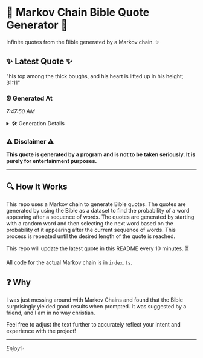 # 📖 Markov Chain Bible Quote Generator 📖

Infinite quotes from the Bible generated by a Markov chain. ✨

## ✨ Latest Quote ✨
"his top among the thick boughs, and his heart is lifted up in his height; 31:11"

### ⏰ Generated At
*7:47:50 AM*

<details>
    <summary>🛠️ Generation Details</summary>
    <p>
        <strong>🌱 Seed:</strong> his<br>
        <strong>🔄 Iterations:</strong> 15<br>
        <strong>📜 Context History:</strong><br>[ his ]: top<br>[ his, top ]: among<br>[ his, top, among ]: the<br>[ his, top, among, the ]: thick<br>[ his, top, among, the, thick ]: boughs,<br>[ his, top, among, the, thick, boughs, ]: and<br>[ top, among, the, thick, boughs,, and ]: his<br>[ among, the, thick, boughs,, and, his ]: heart<br>[ the, thick, boughs,, and, his, heart ]: is<br>[ thick, boughs,, and, his, heart, is ]: lifted<br>[ boughs,, and, his, heart, is, lifted ]: up<br>[ and, his, heart, is, lifted, up ]: in<br>[ his, heart, is, lifted, up, in ]: his<br>[ heart, is, lifted, up, in, his ]: height;<br>[ is, lifted, up, in, his, height; ]: 31:11<br>
    </p>
</details>

### ⚠️ Disclaimer ⚠️
**This quote is generated by a program and is not to be taken seriously. It is purely for entertainment purposes.**

---

## 🔍 How It Works

This repo uses a Markov chain to generate Bible quotes. The quotes are generated by using the Bible as a dataset to find the probability of a word appearing after a sequence of words. The quotes are generated by starting with a random word and then selecting the next word based on the probability of it appearing after the current sequence of words. This process is repeated until the desired length of the quote is reached.

This repo will update the latest quote in this README every 10 minutes. ⏳

All code for the actual Markov chain is in `index.ts`.

## ❓ Why

I was just messing around with Markov Chains and found that the Bible surprisingly yielded good results when prompted. 
It was suggested by a friend, and I am in no way christian.

Feel free to adjust the text further to accurately reflect your intent and experience with the project!

---

*Enjoy*✨
